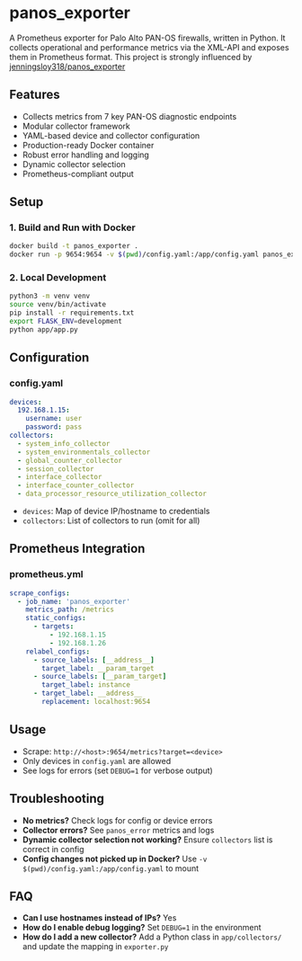 # panos_exporter

A Prometheus exporter for Palo Alto PAN-OS firewalls, written in Python. It collects operational and performance metrics via the XML-API and exposes them in Prometheus format. This project is strongly influenced by [jenningsloy318/panos_exporter](https://github.com/jenningsloy318/panos_exporter) 

## Features
- Collects metrics from 7 key PAN-OS diagnostic endpoints
- Modular collector framework
- YAML-based device and collector configuration
- Production-ready Docker container
- Robust error handling and logging
- Dynamic collector selection
- Prometheus-compliant output

## Setup
### 1. Build and Run with Docker
```sh
docker build -t panos_exporter .
docker run -p 9654:9654 -v $(pwd)/config.yaml:/app/config.yaml panos_exporter
```

### 2. Local Development
```sh
python3 -m venv venv
source venv/bin/activate
pip install -r requirements.txt
export FLASK_ENV=development
python app/app.py
```

## Configuration
### config.yaml
```yaml
devices:
  192.168.1.15:
    username: user
    password: pass
collectors:
  - system_info_collector
  - system_environmentals_collector
  - global_counter_collector
  - session_collector
  - interface_collector
  - interface_counter_collector
  - data_processor_resource_utilization_collector
```
- `devices`: Map of device IP/hostname to credentials
- `collectors`: List of collectors to run (omit for all)

## Prometheus Integration
### prometheus.yml
```yaml
scrape_configs:
  - job_name: 'panos_exporter'
    metrics_path: /metrics
    static_configs:
      - targets:
          - 192.168.1.15
          - 192.168.1.26
    relabel_configs:
      - source_labels: [__address__]
        target_label: __param_target
      - source_labels: [__param_target]
        target_label: instance
      - target_label: __address__
        replacement: localhost:9654
```

## Usage
- Scrape: `http://<host>:9654/metrics?target=<device>`
- Only devices in `config.yaml` are allowed
- See logs for errors (set `DEBUG=1` for verbose output)

## Troubleshooting
- **No metrics?** Check logs for config or device errors
- **Collector errors?** See `panos_error` metrics and logs
- **Dynamic collector selection not working?** Ensure `collectors` list is correct in config
- **Config changes not picked up in Docker?** Use `-v $(pwd)/config.yaml:/app/config.yaml` to mount

## FAQ
- **Can I use hostnames instead of IPs?** Yes
- **How do I enable debug logging?** Set `DEBUG=1` in the environment
- **How do I add a new collector?** Add a Python class in `app/collectors/` and update the mapping in `exporter.py` 